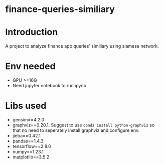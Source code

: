 # finance-queries-similiary
# Introduction
A project to analyze finance app queries' similiary using siamese network.

# Env needed
- GPU >=16G
- Need jupyter notebook to run ipynb

# Libs used
- gensim==4.2.0
- graphviz==0.20.1. Suggest to use `conda install python-graphviz` so that no need to seperately install graphviz and configure env.
- jieba==0.42.1
- pandas==1.4.3
- tensorflow==2.8.0
- numpy==1.23.1
- matplotlib==3.5.2


